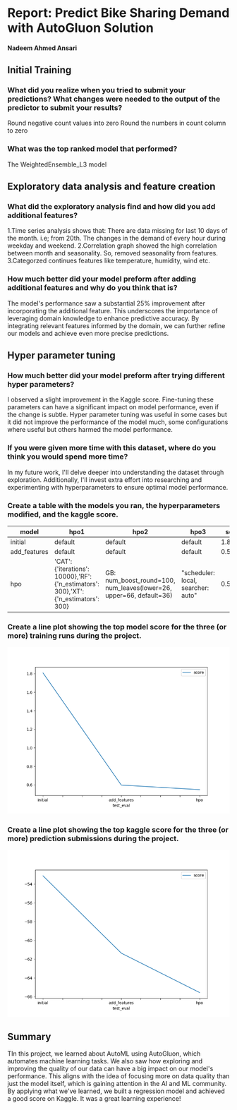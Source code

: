 # Report: Predict Bike Sharing Demand with AutoGluon Solution
#### Nadeem Ahmed Ansari

## Initial Training
### What did you realize when you tried to submit your predictions? What changes were needed to the output of the predictor to submit your results?

Round negative count values into zero
Round the numbers in count column to zero

### What was the top ranked model that performed?
The WeightedEnsemble_L3 model

## Exploratory data analysis and feature creation
### What did the exploratory analysis find and how did you add additional features?
1.Time series analysis shows that:
    There are data missing for last 10 days of the month. i.e; from 20th.
    The changes in the demand of every hour during weekday and weekend.
2.Correlation graph showed the high correlation between month and seasonality. So, removed seasonality from features.
3.Categorzed continues features like temperature, humidity, wind etc.

### How much better did your model preform after adding additional features and why do you think that is?
The model's performance saw a substantial 25% improvement after incorporating the additional feature. This underscores the importance of leveraging domain knowledge to enhance predictive accuracy. By integrating relevant features informed by the domain, we can further refine our models and achieve even more precise predictions.

## Hyper parameter tuning
### How much better did your model preform after trying different hyper parameters?
I observed a slight improvement in the Kaggle score. Fine-tuning these parameters can have a significant impact on model performance, even if the change is subtle. Hyper parameter tuning was useful in some cases but it did not improve the performance of the model much, some configurations where useful but others harmed the model performance.
### If you were given more time with this dataset, where do you think you would spend more time?

In my future work, I'll delve deeper into understanding the dataset through exploration. Additionally, I'll invest extra effort into researching and experimenting with hyperparameters to ensure optimal model performance. 

### Create a table with the models you ran, the hyperparameters modified, and the kaggle score.
|model|hpo1|hpo2|hpo3|score|
|--|--|--|--|--|
|initial|default|default|default|1.80757|
|add_features|default|default|default|0.59830|
|hpo|'CAT': {'iterations': 10000},'RF': {'n_estimators': 300},'XT': {'n_estimators': 300}|GB: num_boost_round=100, num_leaves(lower=26, upper=66, default=36)|"scheduler: local, searcher: auto"|0.54894|

### Create a line plot showing the top model score for the three (or more) training runs during the project.

![model_train_score.png](img/model_train_score.png)

### Create a line plot showing the top kaggle score for the three (or more) prediction submissions during the project.



![model_test_score.png](img/model_test_score.png)

## Summary
TIn this project, we learned about AutoML using AutoGluon, which automates machine learning tasks. We also saw how exploring and improving the quality of our data can have a big impact on our model's performance. This aligns with the idea of focusing more on data quality than just the model itself, which is gaining attention in the AI and ML community. By applying what we've learned, we built a regression model and achieved a good score on Kaggle. It was a great learning experience!
